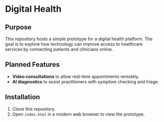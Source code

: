 # Digital Health

## Purpose

This repository hosts a simple prototype for a digital health platform. The goal is to explore how technology can improve access to healthcare services by connecting patients and clinicians online.

## Planned Features

- **Video consultations** to allow real-time appointments remotely.
- **AI diagnostics** to assist practitioners with symptom checking and triage.

## Installation

1. Clone this repository.
2. Open `index.html` in a modern web browser to view the prototype.


